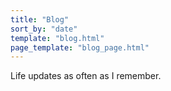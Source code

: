 ```yaml
---
title: "Blog"
sort_by: "date"
template: "blog.html"
page_template: "blog_page.html"
---
```


Life updates as often as I remember.
